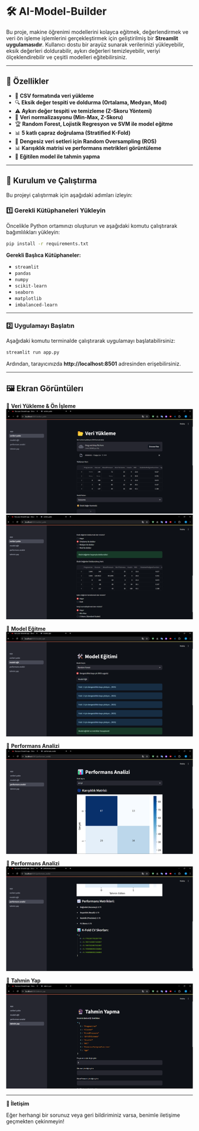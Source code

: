 # 🛠️ AI-Model-Builder

Bu proje, makine öğrenimi modellerini kolayca eğitmek, değerlendirmek ve veri ön işleme işlemlerini gerçekleştirmek için geliştirilmiş bir **Streamlit uygulamasıdır**. Kullanıcı dostu bir arayüz sunarak verilerinizi yükleyebilir, eksik değerleri doldurabilir, aykırı değerleri temizleyebilir, veriyi ölçeklendirebilir ve çeşitli modelleri eğitebilirsiniz.

---

## 🚀 Özellikler

- 💾 **CSV formatında veri yükleme**
- 🔍 **Eksik değer tespiti ve doldurma (Ortalama, Medyan, Mod)**
- ⚠️ **Aykırı değer tespiti ve temizleme (Z-Skoru Yöntemi)**
- 🔄 **Veri normalizasyonu (Min-Max, Z-Skoru)**
- 🏆 **Random Forest, Lojistik Regresyon ve SVM ile model eğitme**
- 📊 **5 katlı çapraz doğrulama (Stratified K-Fold)**
- 🎯 **Dengesiz veri setleri için Random Oversampling (ROS)**
- 📊 **Karışıklık matrisi ve performans metrikleri görüntüleme**
- 🔮 **Eğitilen model ile tahmin yapma**

---

## 🏰️ Kurulum ve Çalıştırma

Bu projeyi çalıştırmak için aşağıdaki adımları izleyin:

### **1️⃣ Gerekli Kütüphaneleri Yükleyin**
Öncelikle Python ortamınızı oluşturun ve aşağıdaki komutu çalıştırarak bağımlılıkları yükleyin:

```bash
pip install -r requirements.txt
```

**Gerekli Başlıca Kütüphaneler:**
- `streamlit`
- `pandas`
- `numpy`
- `scikit-learn`
- `seaborn`
- `matplotlib`
- `imbalanced-learn`

---

### **2️⃣ Uygulamayı Başlatın**

Aşağıdaki komutu terminalde çalıştırarak uygulamayı başlatabilirsiniz:

```bash
streamlit run app.py
```

Ardından, tarayıcınızda **http://localhost:8501** adresinden erişebilirsiniz.

---

## 🖼️ Ekran Görüntülerı

📌 **Veri Yükleme & Ön İşleme**  
![](screenshots/Image1.png)
![](screenshots/Image2.png)

📌 **Model Eğitme**    
![](screenshots/Image3.png)

📌 **Performans Analizi**  
![](screenshots/Image4.png)

📌 **Performans Analizi**  
![](screenshots/Image5.png)

📌 **Tahmin Yap**  
![](screenshots/Image6.png)


---

**📩 İletişim**

Eğer herhangi bir sorunuz veya geri bildiriminiz varsa, benimle iletişime geçmekten çekinmeyin!
